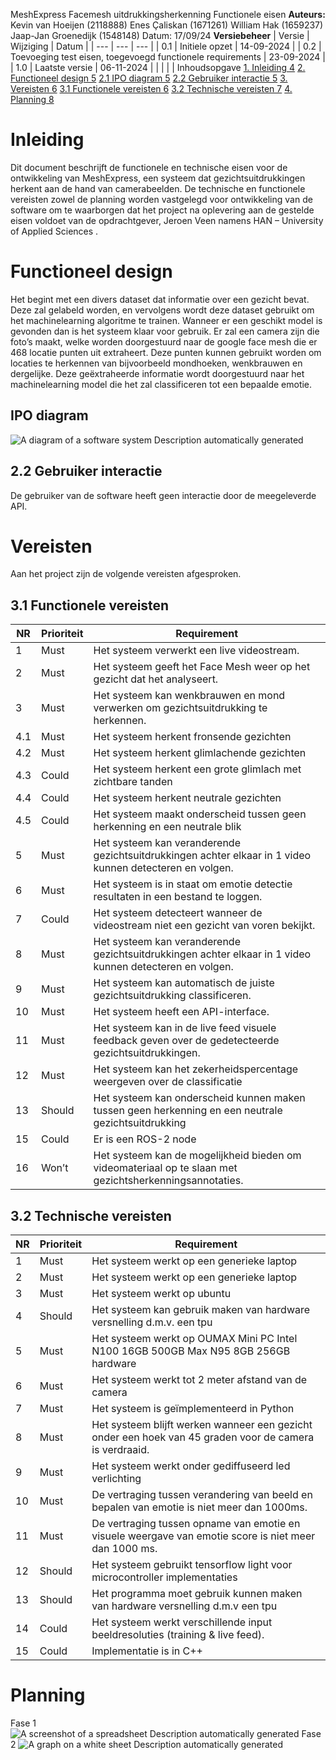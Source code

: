 
MeshExpress
Facemesh uitdrukkingsherkenning
Functionele eisen
**Auteurs:**
Kevin van Hoeijen (2118888)
Enes Çaliskan (1671261)
William Hak (1659237)
Jaap-Jan Groenedijk (1548148)
Datum: 17/09/24
**Versiebeheer**
| Versie | Wijziging | Datum |
| --- | --- | --- |
| 0.1 | Initiele opzet | 14-09-2024 |
| 0.2 | Toevoeging test eisen, toegevoegd functionele requirements | 23-09-2024 |
| 1.0 | Laatste versie | 06-11-2024 |
|  |  |  |
Inhoudsopgave
[1. Inleiding 4](#_Toc181783753)
[2. Functioneel design 5](#_Toc181783754)
[2.1 IPO diagram 5](#_Toc181783755)
[2.2 Gebruiker interactie 5](#_Toc181783756)
[3. Vereisten 6](#_Toc181783757)
[3.1 Functionele vereisten 6](#_Toc181783758)
[3.2 Technische vereisten 7](#_Toc181783759)
[4. Planning 8](#_Toc181783760)
# Inleiding
Dit document beschrijft de functionele en technische eisen voor de ontwikkeling van MeshExpress, een systeem dat gezichtsuitdrukkingen herkent aan de hand van camerabeelden.
De technische en functionele vereisten zowel de planning worden vastgelegd voor ontwikkeling van de software om te waarborgen dat het project na oplevering aan de gestelde eisen voldoet van de opdrachtgever, Jeroen Veen namens HAN – University of Applied Sciences .
# Functioneel design
Het begint met een divers dataset dat informatie over een gezicht bevat. Deze zal gelabeld worden, en vervolgens wordt deze dataset gebruikt om het machinelearning algoritme te trainen. Wanneer er een geschikt model is gevonden dan is het systeem klaar voor gebruik.
Er zal een camera zijn die foto’s maakt, welke worden doorgestuurd naar de google face mesh die er 468 locatie punten uit extraheert. Deze punten kunnen gebruikt worden om locaties te herkennen van bijvoorbeeld mondhoeken, wenkbrauwen en dergelijke. Deze geëxtraheerde informatie wordt doorgestuurd naar het machinelearning model die het zal classificeren tot een bepaalde emotie.
## IPO diagram
![A diagram of a software system
Description automatically generated](data:image/png;base64...)
## 2.2 Gebruiker interactie
De gebruiker van de software heeft geen interactie door de meegeleverde API.
# Vereisten
Aan het project zijn de volgende vereisten afgesproken.
## 3.1 Functionele vereisten
| NR | Prioriteit | Requirement |
| --- | --- | --- |
| 1 | Must | Het systeem verwerkt een live videostream. |
| 2 | Must | Het systeem geeft het Face Mesh weer op het gezicht dat het analyseert. |
| 3 | Must | Het systeem kan wenkbrauwen en mond verwerken om gezichtsuitdrukking te herkennen. |
| 4.1 | Must | Het systeem herkent fronsende gezichten |
| 4.2 | Must | Het systeem herkent glimlachende gezichten |
| 4.3 | Could | Het systeem herkent een grote glimlach met zichtbare tanden |
| 4.4 | Could | Het systeem herkent neutrale gezichten |
| 4.5 | Could | Het systeem maakt onderscheid tussen geen herkenning en een neutrale blik |
| 5 | Must | Het systeem kan veranderende gezichtsuitdrukkingen achter elkaar in 1 video kunnen detecteren en volgen. |
| 6 | Must | Het systeem is in staat om emotie detectie resultaten in een bestand te loggen. |
| 7 | Could | Het systeem detecteert wanneer de videostream niet een gezicht van voren bekijkt. |
| 8 | Must | Het systeem kan veranderende gezichtsuitdrukkingen achter elkaar in 1 video kunnen detecteren en volgen. |
| 9 | Must | Het systeem kan automatisch de juiste gezichtsuitdrukking classificeren. |
| 10 | Must | Het systeem heeft een API-interface. |
| 11 | Must | Het systeem kan in de live feed visuele feedback geven over de gedetecteerde gezichtsuitdrukkingen. |
| 12 | Must | Het systeem kan het zekerheidspercentage weergeven over de classificatie |
| 13 | Should | Het systeem kan onderscheid kunnen maken tussen geen herkenning en een neutrale gezichtsuitdrukking |
| 15 | Could | Er is een ROS-2 node |
| 16 | Won’t | Het systeem kan de mogelijkheid bieden om videomateriaal op te slaan met gezichtsherkenningsannotaties. |
## 3.2 Technische vereisten
| NR | Prioriteit | Requirement |
| --- | --- | --- |
| 1 | Must | Het systeem werkt op een generieke laptop |
| 2 | Must | Het systeem werkt op een generieke laptop |
| 3 | Must | Het systeem werkt op ubuntu |
| 4 | Should | Het systeem kan gebruik maken van hardware versnelling d.m.v. een tpu |
| 5 | Must | Het systeem werkt op OUMAX Mini PC Intel N100 16GB 500GB Max N95 8GB 256GB hardware |
| 6 | Must | Het systeem werkt tot 2 meter afstand van de camera |
| 7 | Must | Het systeem is geïmplementeerd in Python |
| 8 | Must | Het systeem blijft werken wanneer een gezicht onder een hoek van 45 graden voor de camera is verdraaid. |
| 9 | Must | Het systeem werkt onder gediffuseerd led verlichting |
| 10 | Must | De vertraging tussen verandering van beeld en bepalen van emotie is niet meer dan 1000ms. |
| 11 | Must | De vertraging tussen opname van emotie en visuele weergave van emotie score is niet meer dan 1000 ms. |
| 12 | Should | Het systeem gebruikt tensorflow light voor microcontroller implementaties |
| 13 | Should | Het programma moet gebruik kunnen maken van hardware versnelling d.m.v een tpu |
| 14 | Could | Het systeem werkt verschillende input beeldresoluties (training & live feed). |
| 15 | Could | Implementatie is in C++ |
# Planning
Fase 1
![A screenshot of a spreadsheet
Description automatically generated](data:image/png;base64...)
Fase 2
![A graph on a white sheet
Description automatically generated](data:image/png;base64...)
